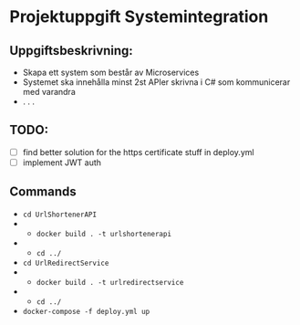 # Projektuppgift Systemintegration

## Uppgiftsbeskrivning:

- Skapa ett system som består av Microservices
- Systemet ska innehålla minst 2st APIer skrivna i C# som kommunicerar med varandra
- . . .

## **TODO:**

- [ ] find better solution for the https certificate stuff in deploy.yml
- [ ] implement JWT auth

## Commands

- `cd UrlShortenerAPI`
- - `docker build . -t urlshortenerapi`
- - `cd ../`
- `cd UrlRedirectService`
- - `docker build . -t urlredirectservice`
- - `cd ../`
- `docker-compose -f deploy.yml up`
